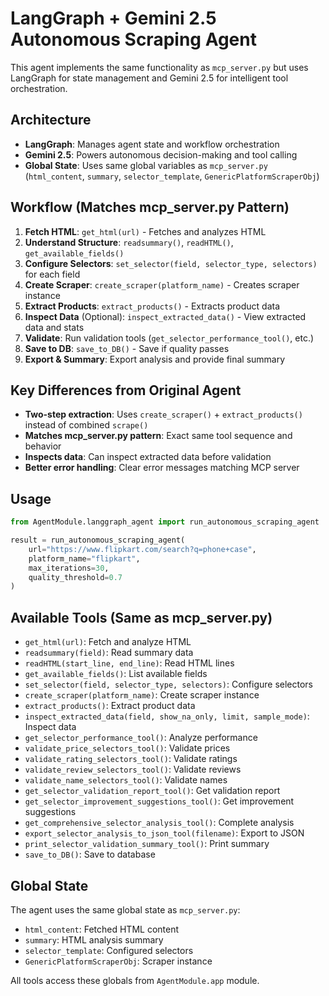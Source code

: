 # LangGraph + Gemini 2.5 Autonomous Scraping Agent

This agent implements the same functionality as `mcp_server.py` but uses LangGraph for state management and Gemini 2.5 for intelligent tool orchestration.

## Architecture

- **LangGraph**: Manages agent state and workflow orchestration
- **Gemini 2.5**: Powers autonomous decision-making and tool calling
- **Global State**: Uses same global variables as `mcp_server.py` (`html_content`, `summary`, `selector_template`, `GenericPlatformScraperObj`)

## Workflow (Matches mcp_server.py Pattern)

1. **Fetch HTML**: `get_html(url)` - Fetches and analyzes HTML
2. **Understand Structure**: `readsummary()`, `readHTML()`, `get_available_fields()`
3. **Configure Selectors**: `set_selector(field, selector_type, selectors)` for each field
4. **Create Scraper**: `create_scraper(platform_name)` - Creates scraper instance
5. **Extract Products**: `extract_products()` - Extracts product data
6. **Inspect Data** (Optional): `inspect_extracted_data()` - View extracted data and stats
7. **Validate**: Run validation tools (`get_selector_performance_tool()`, etc.)
8. **Save to DB**: `save_to_DB()` - Save if quality passes
9. **Export & Summary**: Export analysis and provide final summary

## Key Differences from Original Agent

- **Two-step extraction**: Uses `create_scraper()` + `extract_products()` instead of combined `scrape()`
- **Matches mcp_server.py pattern**: Exact same tool sequence and behavior
- **Inspects data**: Can inspect extracted data before validation
- **Better error handling**: Clear error messages matching MCP server

## Usage

```python
from AgentModule.langgraph_agent import run_autonomous_scraping_agent

result = run_autonomous_scraping_agent(
    url="https://www.flipkart.com/search?q=phone+case",
    platform_name="flipkart",
    max_iterations=30,
    quality_threshold=0.7
)
```

## Available Tools (Same as mcp_server.py)

- `get_html(url)`: Fetch and analyze HTML
- `readsummary(field)`: Read summary data
- `readHTML(start_line, end_line)`: Read HTML lines
- `get_available_fields()`: List available fields
- `set_selector(field, selector_type, selectors)`: Configure selectors
- `create_scraper(platform_name)`: Create scraper instance
- `extract_products()`: Extract product data
- `inspect_extracted_data(field, show_na_only, limit, sample_mode)`: Inspect data
- `get_selector_performance_tool()`: Analyze performance
- `validate_price_selectors_tool()`: Validate prices
- `validate_rating_selectors_tool()`: Validate ratings
- `validate_review_selectors_tool()`: Validate reviews
- `validate_name_selectors_tool()`: Validate names
- `get_selector_validation_report_tool()`: Get validation report
- `get_selector_improvement_suggestions_tool()`: Get improvement suggestions
- `get_comprehensive_selector_analysis_tool()`: Complete analysis
- `export_selector_analysis_to_json_tool(filename)`: Export to JSON
- `print_selector_validation_summary_tool()`: Print summary
- `save_to_DB()`: Save to database

## Global State

The agent uses the same global state as `mcp_server.py`:
- `html_content`: Fetched HTML content
- `summary`: HTML analysis summary
- `selector_template`: Configured selectors
- `GenericPlatformScraperObj`: Scraper instance

All tools access these globals from `AgentModule.app` module.



